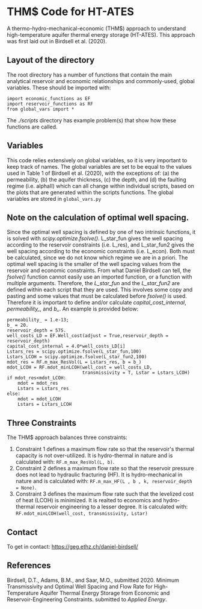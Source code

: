 # THM$ Code for HT-ATES

A thermo-hydro-mechanical-economic (THM$) approach to understand
high-temperature aquifer thermal energy storage (HT-ATES). This approach was
first laid out in Birdsell et al. (2020).

## Layout of the directory

The root directory has a number of functions that contain the main analytical
reservoir and economic relationships and commonly-used, global variables.
These should be imported with:

```
import economic_functions as EF
import reservoir_functions as RF
from global_vars import *
```

The *./scripts* directory has example problem(s) that show how these functions
are called.


## Variables

This code relies extensively on global variables, so it is very important to
keep track of names. The global variables are set to be equal to the values used
in Table 1 of Birdsell et al. (2020), with the exceptions of: (a) the
permeability,
(b) the aquifer thickness, (c) the depth, and (d) the faulting regime (i.e. alphaII) which can all change within
individual scripts, based on the plots that are generated within the scripts
functions. The global variables are stored in ```global_vars.py```

## Note on the calculation of optimal well spacing.
Since the optimal well spacing is defined by one of two intrinsic functions, it is solved
with *scipy.optimize.fsolve()*. L_star_fun gives the well spacing according to the reservoir constraints (i.e. L_res), and L_star_fun2 gives the well spacing according to the economic constraints (i.e. L_econ).
Both must be calculated, since we do not know which regime we are in a priori. The optimal well spacing is the smaller of the well spacing values from the reservoir and economic constraints.
From what Daniel Birdsell can tell,
the *fsolve()* function cannot easily use an imported function, or a function
with multiple arguments. Therefore, the
*L_star_fun* and the *L_star_fun2* are defined within each script that they are
used. This involves some copy and pasting and some values that must be calculated
before *fsolve()* is used. Therefore it is important to define and/or calculate
*capital_cost_internal*, *permeability_*, and *b_*. An example is provided below:
```
permeability_ = 1.e-13;
b_ = 20.
reservoir_depth = 575.
well_costs_LD = EF.Well_cost(adjust = True,reservoir_depth = reservoir_depth)
capital_cost_internal = 4.0*well_costs_LD[i]
Lstars_res = scipy.optimize.fsolve(L_star_fun,100)
Lstars_LCOH = scipy.optimize.fsolve(L_star_fun2,100)
mdot_res = RF.m_max_ResVol(L = Lstars_res, b = b_)
mdot_LCOH = RF.mdot_minLCOH(well_cost = well_costs_LD,
                            transmissivity = T, Lstar = Lstars_LCOH)
if mdot_res<mdot_LCOH:
    mdot = mdot_res
    Lstars = Lstars_res
else:
    mdot = mdot_LCOH
    Lstars = Lstars_LCOH
```

## Three Constraints

The THM$ approach balances three constraints:

1. Constraint 1 defines a maximum flow rate so that the reservoir's thermal
capacity is not over-utilized. It is hydro-thermal in nature and is calculated
with: ```RF.m_max_ResVol(L, b)```.
2. Constraint 2 defines a maximum flow rate so that the reservoir pressure does
not lead to hydraulic fracturing (HF). It is hydro-mechanical in nature and is
calculated with: ```RF.m_max_HF(L , b , k, reservoir_depth = None)```.
3. Constraint 3 defines the maximum flow rate such that the levelized cost of
heat (LCOH) is minimized. It is realted to economics and hydro-thermal reservoir
 engineering to a lesser degree.
 It is calculated with: ```RF.mdot_minLCOH(well_cost, transmissivity, Lstar)```

## Contact

To get in contact: https://geg.ethz.ch/daniel-birdsell/


## References

Birdsell, D.T., Adams, B.M., and Saar, M.O., submitted 2020. Minimum Transmissivity and Optimal Well Spacing and Flow Rate for High-Temperature Aquifer Thermal Energy Storage from Economic and Reservoir-Engineering Constraints. submitted to _Applied Energy_.

<!-- To speed up computations, it is possible to pre-calculate Lstar as a function
of reservoir_depth and permeability. In this way, the optimal well spacing
does not need to re-calculated many times. This can be done by running
*pre_calc_lstars.py*, which outputs a python file with variables which can
be imported. -->
